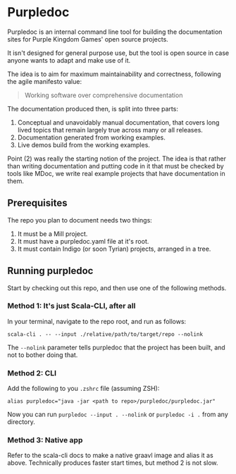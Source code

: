 # Purpledoc

Purpledoc is an internal command line tool for building the documentation sites for Purple Kingdom Games' open source projects.

It isn't designed for general purpose use, but the tool is open source in case anyone wants to adapt and make use of it.

The idea is to aim for maximum maintainability and correctness, following the agile manifesto value:

> Working software over comprehensive documentation

The documentation produced then, is split into three parts:

1. Conceptual and unavoidably manual documentation, that covers long lived topics that remain largely true across many or all releases.
2. Documentation generated from working examples.
3. Live demos build from the working examples.

Point (2) was really the starting notion of the project. The idea is that rather than writing documentation and putting code in it that must be checked by tools like MDoc, we write real example projects that have documentation in them.

## Prerequisites

The repo you plan to document needs two things:

1. It must be a Mill project.
2. It must have a purpledoc.yaml file at it's root.
3. It must contain Indigo (or soon Tyrian) projects, arranged in a tree.

## Running purpledoc

Start by checking out this repo, and then use one of the following methods.

### Method 1: It's just Scala-CLI, after all

In your terminal, navigate to the repo root, and run as follows:

```
scala-cli . -- --input ./relative/path/to/target/repo --nolink
```

The `--nolink` parameter tells purpledoc that the project has been built, and not to bother doing that.

### Method 2: CLI

Add the following to you `.zshrc` file (assuming ZSH):

```
alias purpledoc="java -jar <path to repo>/purpledoc/purpledoc.jar"
```

Now you can run `purpledoc --input . --nolink` or `purpledoc -i .` from any directory.

### Method 3: Native app

Refer to the scala-cli docs to make a native graavl image and alias it as above. Technically produces faster start times, but method 2 is not slow.